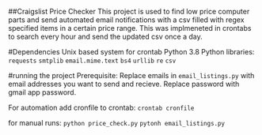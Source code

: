 ##Craigslist Price Checker
This project is used to find low price computer parts and send automated email notifications with a csv filled with regex specified items in a certain price range. This was implmeneted in crontabs to search every hour and send the updated csv once a day. 

#Dependencies
Unix based system for crontab
Python 3.8
Python libraries:
	`requests`
	`smtplib`
	`email.mime.text`
	`bs4`
	`urllib`
	`re`
	`csv`
	
#running the project
Prerequisite: Replace emails in `email_listings.py` with email addresses you want to send and recieve. Replace password with gmail app password.

For automation add cronfile to crontab:
	`crontab cronfile`

for manual runs:
	`python price_check.py`
	`pytonh email_listings.py`

